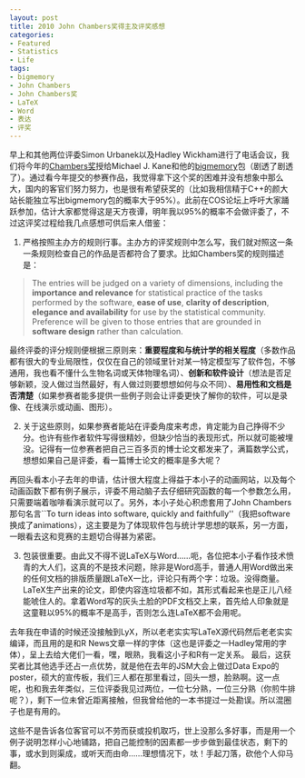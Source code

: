 ```yaml
---
layout: post
title: 2010 John Chambers奖得主及评奖感想
categories:
- Featured
- Statistics
- Life
tags:
- bigmemory
- John Chambers
- John Chambers奖
- LaTeX
- Word
- 表达
- 评奖
---
```


早上和其他两位评委Simon Urbanek以及Hadley Wickham进行了电话会议，我们将今年的[Chambers奖](http://stat-computing.org/awards/jmc/)授给Michael J. Kane和他的[bigmemory](http://cran.r-project.org/web/packages/bigmemory/index.html)包（剧透了剧透了）。通过看今年提交的参赛作品，我觉得拿下这个奖的困难并没有想象中那么大，国内的客官们努力努力，也是很有希望获奖的（比如我相信精于C++的颜大站长能独立写出bigmemory包的概率大于95%）。此前在COS论坛上呼吁大家踊跃参加，估计大家都觉得这是天方夜谭，明年我以95%的概率不会做评委了，不过这评奖过程给我几点感想可供后来人借鉴：



	
  1. 严格按照主办方的规则行事。主办方的评奖规则中怎么写，我们就对照这一条一条规则检查自己的作品是否都符合了要求。比如Chambers奖的规则描述是：



> The entries will be judged on a variety of dimensions, including the **importance and relevance** for statistical practice of the tasks performed by the software, **ease of use**, **clarity of description**, **elegance and availability** for use by the statistical community. Preference will be given to those entries that are grounded in **software design** rather than calculation.


最终评委的评分规则便根据三原则来：**重要程度和与统计学的相关程度**（多数作品都有很大的专业局限性，仅仅在自己的领域里针对某一特定模型写了软件包，不够通用，我也看不懂什么生物名词或天体物理名词）、**创新和软件设计**（想法是否足够新颖，没人做过当然最好，有人做过则要想想如何与众不同）、**易用性和文档是否清楚**（如果参赛者能多提供一些例子则会让评委更快了解你的软件，可以是录像、在线演示或动画、图形）。
	
  2. 关于这些原则，如果参赛者能站在评委角度来考虑，肯定能为自己挣得不少分。也许有些作者软件写得很精妙，但缺少恰当的表现形式，所以就可能被埋没。记得有一位参赛者把自己三百多页的博士论文都发来了，满篇数学公式，想想如果自己是评委，看一篇博士论文的概率是多大呢？

再回头看本小子去年的申请，估计很大程度上得益于本小子的动画网站，以及每个动画函数下都有例子展示，评委不用动脑子去仔细研究函数的每一个参数怎么用，只需要端着咖啡看演示就可以了。另外，本小子处心积虑套用了John Chambers那句名言``To turn ideas into software, quickly and faithfully''（我把software换成了animations），这主要是为了体现软件包与统计学思想的联系，另一方面，一眼看去这和竞赛的主题切合得甚为紧密。
	
  3. 包装很重要。由此又不得不说LaTeX与Word……呃，各位把本小子看作技术愤青的大人们，这真的不是技术问题，除非是Word高手，普通人用Word做出来的任何文档的排版质量跟LaTeX一比，评论只有两个字：垃圾。没得商量。LaTeX生产出来的论文，即使内容连垃圾都不如，其形式看起来也是正儿八经能唬住人的。拿着Word写的灰头土脸的PDF文档交上来，首先给人印象就是这童鞋以95%的概率不是高手，否则怎么连LaTeX都不会用呢。

去年我在申请的时候还没接触到LyX，所以老老实实写LaTeX源代码然后老老实实编译，而且用的是和R News文章一样的字体（这也是评委之一Hadley常用的字体），呈上去给大佬们一看，嘿，眼熟，我看这小子和R有一定关系。
最后，这获奖者比其他选手还占一点优势，就是他在去年的JSM大会上做过Data Expo的poster，硕大的宣传板，我们三人都在那里看过，回头一想，脸熟啊。这一点呢，也和我去年类似，三位评委我见过两位，一位七分熟，一位三分熟（你煎牛排呢？），剩下一位未曾近距离接触，但我曾给他的一本书提过一处勘误。所以混圈子也是有用的。

这些不是告诉各位客官可以不劳而获或投机取巧，世上没那么多好事，而是用一个例子说明怎样小心地铺路，把自己能控制的因素都一步步做到最佳状态，剩下的事，或水到则渠成，或听天而由命……理想情况下，呔！手起刀落，砍他个人仰马翻。
